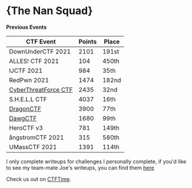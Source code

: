 # **{The Nan Squad}**

**Previous Events**

| CTF Event                                                   | Points | Place |
|------------------                                           |--------|-------|
| DownUnderCTF 2021                                           | 2101   | 191st |
| ALLES! CTF 2021                                             | 104    | 450th |
| IJCTF 2021                                                  | 984    | 35th  |
| RedPwn 2021                                                 | 1474   | 182nd |
| [CyberThreatForce CTF](CyberThreatForceCTF/README.md)       | 2435   | 32nd  |
| S.H.E.L.L CTF                                               | 4037   | 16th  |
| [DragonCTF](DragonCTF/README.md)                            | 3900   | 77th  |
| [DawgCTF](DawgCTF/README.md)                                | 1680   | 99th  |
| HeroCTF v3                                                  | 781    | 149th |
| ångstromCTF 2021                                            | 315    | 580th |
| UMassCTF 2021                                               | 1391   | 114th |


I only complete writeups for challenges I personally complete, if you'd like to see my team-mate Joe's writeups, you can find them [here](https://github.com/JoeBentley63/ctf-writeups)

Check us out on [CTFTime](http://ctftime.org/team/150063).
